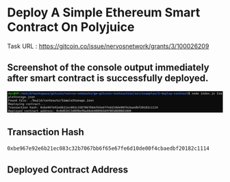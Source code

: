 # Deploy A Simple Ethereum Smart Contract On Polyjuice

Task URL : https://gitcoin.co/issue/nervosnetwork/grants/3/100026209

## Screenshot of the console output immediately after smart contract is successfully deployed.

![Alt text](deploy-success.png "deploy success")

## Transaction Hash

```
0xbe967e92e6b21ec083c32b7067bb6f65e67fe6d10de00f4cbaedbf20182c1114
```

## Deployed Contract Address

```

```
